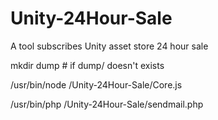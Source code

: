 # Unity-24Hour-Sale
A tool subscribes Unity asset store 24 hour sale

mkdir dump # if dump/ doesn't exists

/usr/bin/node /Unity-24Hour-Sale/Core.js

/usr/bin/php /Unity-24Hour-Sale/sendmail.php
